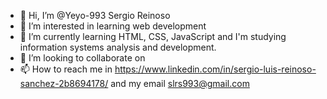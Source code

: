- 👋 Hi, I’m @Yeyo-993 Sergio Reinoso
- 👀 I’m interested in learning web development 
- 🌱 I’m currently learning HTML, CSS, JavaScript and I'm studying information systems analysis and development.
- 💞️ I’m looking to collaborate on
- 📫 How to reach me in https://www.linkedin.com/in/sergio-luis-reinoso-sanchez-2b8694178/ and my email slrs993@gmail.com

<!---
Yeyo-993/Yeyo-993 is a ✨ special ✨ repository because its `README.md` (this file) appears on your GitHub profile.
You can click the Preview link to take a look at your changes.
--->
